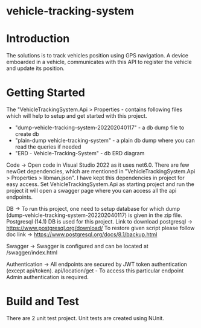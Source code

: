 # vehicle-tracking-system

# Introduction 
The solutions is to track vehicles position using GPS navigation. A device emboarded in a vehicle, communicates with this API to register the vehicle and update its position.

# Getting Started
The "VehicleTrackingSystem.Api > Properties - contains following files which will help to setup and get started with this project.
- "dump-vehicle-tracking-system-202202040117" - a db dump file to create db
- "plain-dump vehicle-tracking-system" - a plain db dump where you can read the queries if needed
- "ERD - Vehicle-Tracking-System" - db ERD diagram



Code -> 
Open code in Visual Studio 2022 as it uses net6.0. 
There are few newGet dependencies, which are mentioned in "VehicleTrackingSystem.Api > Properties > libman.json". I have kept this dependencies in project for easy access.
Set VehicleTrackingSystem.Api as starting project and run the project it will open a swagger page where you can access all the api endpoints.


DB ->
To run this project, one need to setup database for which dump (dump-vehicle-tracking-system-202202040117) is given in the zip file. Postgresql (14.1) DB is used for this project.
Link to download postgresql -> https://www.postgresql.org/download/
To restore given script please follow doc link -> https://www.postgresql.org/docs/8.1/backup.html


Swagger -> 
Swagger is configured and can be located at /swagger/index.html


Authentication -> 
All endpoints are secured by JWT token authentication (except api/token).
api/location/get - To access this particular endpoint Admin authentication is required.



# Build and Test
There are 2 unit test project.
Unit tests are created using NUnit.
